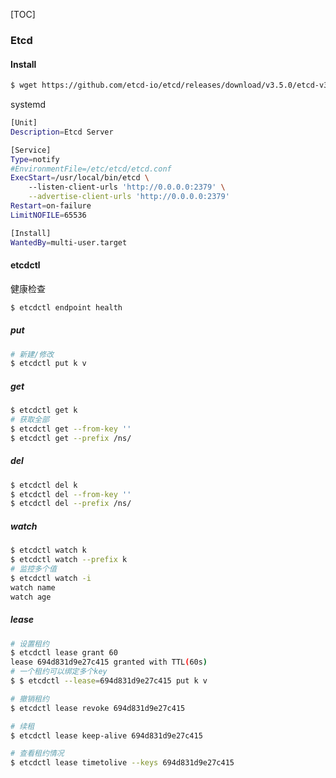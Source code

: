 [TOC]

### Etcd

#### Install

~~~bash
$ wget https://github.com/etcd-io/etcd/releases/download/v3.5.0/etcd-v3.5.0-linux-arm64.tar.gz
~~~

systemd

~~~bash
[Unit]
Description=Etcd Server

[Service]
Type=notify
#EnvironmentFile=/etc/etcd/etcd.conf
ExecStart=/usr/local/bin/etcd \
	--listen-client-urls 'http://0.0.0.0:2379' \
    --advertise-client-urls 'http://0.0.0.0:2379'
Restart=on-failure
LimitNOFILE=65536

[Install]
WantedBy=multi-user.target
~~~

#### etcdctl

健康检查

~~~bash
$ etcdctl endpoint health
~~~

##### put

~~~bash
# 新建/修改
$ etcdctl put k v
~~~

##### get

~~~bash
$ etcdctl get k
# 获取全部
$ etcdctl get --from-key ''
$ etcdctl get --prefix /ns/
~~~

##### del

~~~bash
$ etcdctl del k
$ etcdctl del --from-key ''
$ etcdctl del --prefix /ns/
~~~

##### watch

~~~bash
$ etcdctl watch k
$ etcdctl watch --prefix k
# 监控多个值
$ etcdctl watch -i
watch name
watch age
~~~

##### lease

~~~bash
# 设置租约
$ etcdctl lease grant 60
lease 694d831d9e27c415 granted with TTL(60s)
# 一个租约可以绑定多个key
$ $ etcdctl --lease=694d831d9e27c415 put k v

# 撤销租约
$ etcdctl lease revoke 694d831d9e27c415

# 续租
$ etcdctl lease keep-alive 694d831d9e27c415

# 查看租约情况
$ etcdctl lease timetolive --keys 694d831d9e27c415
~~~

